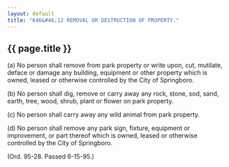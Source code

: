 ```yaml
---
layout: default 
title: "646&#46;12 REMOVAL OR DESTRUCTION OF PROPERTY."
---
```


{{ page.title }}
----------------

​(a) No person shall remove from park property or write upon, cut,
mutilate, deface or damage any building, equipment or other property
which is owned, leased or otherwise controlled by the City of
Springboro.

​(b) No person shall dig, remove or carry away any rock, stone, sod,
sand, earth, tree, wood, shrub, plant or flower on park property.

​(c) No person shall carry away any wild animal from park property.

​(d) No person shall remove any park sign, fixture, equipment or
improvement, or part thereof which is owned, leased or otherwise
controlled by the City of Springboro.

(Ord. 95-28. Passed 6-15-95.)
